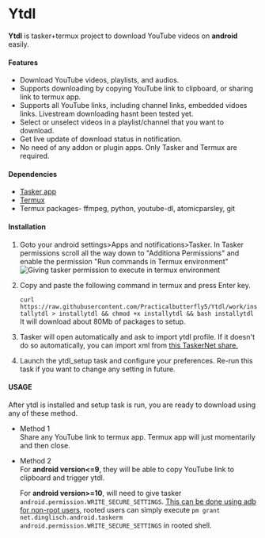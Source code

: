 # Ytdl


**Ytdl** is tasker+termux project to download YouTube videos on **android** easily.

#### Features
* Download YouTube videos, playlists, and audios.
* Supports downloading by copying YouTube link to clipboard, or sharing link to termux app.
* Supports all YouTube links, including channel links, embedded vidoes links. Livestream downloading hasnt been tested yet.
* Select or unselect videos in a playlist/channel that you want to download.
* Get live update of download status in notification.
* No need of any addon or plugin apps. Only Tasker and Termux are required.


#### Dependencies
* [Tasker app](https://play.google.com/store/apps/details?id=net.dinglisch.android.taskerm)
* [Termux](https://f-droid.org/en/packages/com.termux.tasker/)
* Termux packages- ffmpeg, python, youtube-dl, atomicparsley, git

#### Installation

1. Goto your android settings>Apps and notifications>Tasker. In Tasker permissions scroll all the way down to "Additiona Permissions" and enable the permission "Run commands in Termux environment"
![Giving tasker permission to execute in termux environment](tasker_setting_tutorial)

2. Copy and paste the following command in termux and press Enter key.
      
      ```curl https://raw.githubusercontent.com/Practicalbutterfly5/Ytdl/work/installytdl > installytdl && chmod +x installytdl && bash installytdl```  
It will download about 80Mb of packages to setup.

3. Tasker will open automatically and ask to import ytdl profile. If it doesn't do so automatically, you can import xml from [this TaskerNet share.](https://taskernet.com/shares/?user=AS35m8nYO2KrDhtHnG3NNyeEpC1I3aBlL349HB7KHCBcBdz7DgYGq9nCOtOP%2BuTRApmJuA0UCGgl&id=Project%3Aytdl)

4. Launch the ytdl_setup task and configure your preferences. Re-run this task if you want to change any setting in future.


#### USAGE

After ytdl is installed and setup task is run, you are ready to download using any of these method.

* Method 1  
  Share any YouTube link to termux app. Termux app will just momentarily and then close.


* Method 2  
  For **android version<=9**, they will be able to copy YouTube link to clipboard and trigger ytdl.  
  
  For **android version>=10**, will need to give tasker ```android.permission.WRITE_SECURE_SETTINGS```. [This can be done using adb for non-root users](https://tasker.joaoapps.com/userguide/en/help/ah_secure_setting_grant.html), rooted users can simply execute ```pm grant net.dinglisch.android.taskerm android.permission.WRITE_SECURE_SETTINGS``` in rooted shell.
